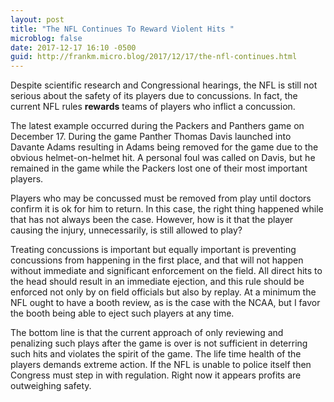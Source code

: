 ```yaml
---
layout: post
title: "The NFL Continues To Reward Violent Hits "
microblog: false
date: 2017-12-17 16:10 -0500
guid: http://frankm.micro.blog/2017/12/17/the-nfl-continues.html
---
```

Despite scientific research and Congressional hearings, the NFL is still not serious about the safety of its players due to concussions. In fact, the current NFL rules **rewards** teams of players who inflict a concussion.

The latest example occurred during the Packers and Panthers game on December 17. During the game Panther Thomas Davis launched into Davante Adams resulting in Adams being removed for the game due to the obvious helmet-on-helmet hit. A personal foul was called on Davis, but he remained in the game while the Packers lost one of their most important players. 

Players who may be concussed must be removed from play until doctors confirm it is ok for him to return. In this case, the right thing happened while that has not always been the case. However, how is it that the player causing the injury, unnecessarily, is still allowed to play?

Treating concussions is important but equally important is preventing concussions from happening in the first place, and that will not happen without immediate and significant enforcement on the field. All direct hits to the head should result in an immediate ejection, and this rule should be enforced not only by on field officials but also by replay. At a minimum the NFL ought to have a booth review, as is the case with the NCAA, but I favor the booth being able to eject such players at any time. 

The bottom line is that the current approach of only reviewing and penalizing such plays after the game is over is not sufficient in deterring such hits and violates the spirit of the game. The life time health of the players demands extreme action. If the NFL is unable to police itself then Congress must step in with regulation. Right now it appears profits are outweighing safety. 
